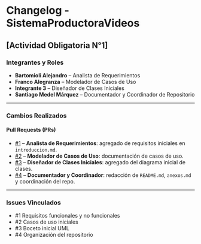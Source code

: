 # Changelog - SistemaProductoraVideos

## [Actividad Obligatoria N°1]

### Integrantes y Roles
- **Bartomioli Alejandro** – Analista de Requerimientos  
- **Franco Alegranza** – Modelador de Casos de Uso  
- **Integrante 3** – Diseñador de Clases Iniciales  
- **Santiago Medel Márquez** – Documentador y Coordinador de Repositorio  

---

### Cambios Realizados

#### Pull Requests (PRs)
- [#1](https://github.com/santimarM/SistemaProductoraVideos/pull/1) – **Analista de Requerimientos**: agregado de requisitos iniciales en `introduccion.md`.  
- [#2](https://github.com/FrancoAlegranza-sudo/SistemaProductoraVideos/pull/2) – **Modelador de Casos de Uso**: documentación de casos de uso.  
- [#3]() – **Diseñador de Clases Iniciales**: agregado del diagrama inicial de clases.  
- [#4](https://github.com/santimarM/SistemaProductoraVideos/pull/1) – **Documentador y Coordinador**: redacción de `README.md`, `anexos.md` y coordinación del repo.  

---

### Issues Vinculados
- #1 Requisitos funcionales y no funcionales  
- #2 Casos de uso iniciales  
- #3 Boceto inicial UML  
- #4 Organización del repositorio  



